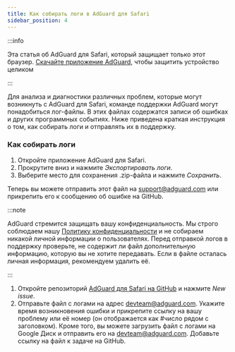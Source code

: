 ```yaml
---
title: Как собирать логи в AdGuard для Safari
sidebar_position: 4
---
```


:::info

Эта статья об AdGuard для Safari, который защищает только этот браузер. [Скачайте приложение AdGuard](https://agrd.io/download-kb-adblock), чтобы защитить устройство целиком

:::

Для анализа и диагностики различных проблем, которые могут возникнуть с AdGuard для Safari, команде поддержки AdGuard могут понадобиться лог-файлы. В этих файлах содержатся записи об ошибках и других программных событиях. Ниже приведена краткая инструкция о том, как собирать логи и отправлять их в поддержку.

### Как собирать логи

1. Откройте приложение AdGuard для Safari.
2. Прокрутите вниз и нажмите _Экспортировать логи_.
3. Выберите место для сохранения .zip-файла и нажмите _Сохранить_.

Теперь вы можете отправить этот файл на support@adguard.com или прикрепить его к сообщению об ошибке на GitHub.

:::note

AdGuard стремится защищать вашу конфиденциальность. Мы строго соблюдаем нашу [Политику конфиденциальности](https://adguard.com/privacy/safari.html) и не собираем никакой личной информации о пользователях. Перед отправкой логов в поддержку проверьте, не содержит ли файл дополнительную информацию, которую вы не хотите передавать. Если в файле осталась личная информация, рекомендуем удалить её.

:::

1. Откройте репозиторий [AdGuard для Safari на GitHub](https://github.com/AdguardTeam/AdGuardForSafari/issues) и нажмите _New issue_.
2. Отправьте файл с логами на адрес devteam@adguard.com. Укажите время возникновения ошибки и прикрепите ссылку на вашу проблему или её номер (он отображается как #число рядом с заголовком).
    Кроме того, вы можете загрузить файл с логами на Google Диск и отправить его на devteam@adguard.com. Добавьте ссылку на файл к задаче на GitHub.
